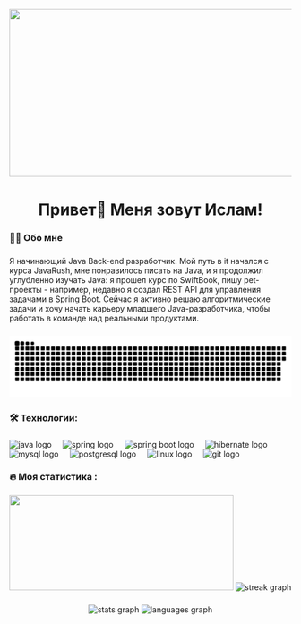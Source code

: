 <br clear="both">

<div align="center">
  <img height="300" width="600" src="https://user-images.githubusercontent.com/74038190/225813708-98b745f2-7d22-48cf-9150-083f1b00d6c9.gif"  />
</div>

###

<h1 align="center">Привет👋 Меня зовут Ислам!</h1>

###

<h3 align="left">👩‍💻  Обо мне</h3>

###

<p align="left">Я начинающий Java Back-end разработчик. Мой путь в it начался с курса JavaRush, мне понравилось писать на Java, и я продолжил углубленно изучать Java: я прошел курс по SwiftBook, пишу pet-проекты - например, недавно я создал REST API для управления задачами в Spring Boot. Сейчас я активно решаю алгоритмические задачи и хочу начать карьеру младшего Java-разработчика, чтобы работать в команде над реальными продуктами.</p>

###

<p align="center">
 <img width="600" src="github-snake.svg" alt="snake"/>
</p>

###

<h3 align="left">🛠 Технологии:</h3>

###

<div align="left">
  <img src="https://cdn.jsdelivr.net/gh/devicons/devicon/icons/java/java-original.svg" height="40" alt="java logo"  />
  <img width="12" />
  <img src="https://cdn.jsdelivr.net/gh/devicons/devicon/icons/spring/spring-original.svg" height="40" alt="spring logo"  />
  <img width="12" />
  <img src="https://cdn.simpleicons.org/springboot/6DB33F" height="40" alt="spring boot logo"  />
  <img width="12" />
  <img src="https://cdn.simpleicons.org/hibernate/59666C" height="40" alt="hibernate logo"  />
  <img width="12" />
  <img src="https://cdn.jsdelivr.net/gh/devicons/devicon/icons/mysql/mysql-original.svg" height="40" alt="mysql logo"  />
  <img width="12" />
  <img src="https://cdn.jsdelivr.net/gh/devicons/devicon/icons/postgresql/postgresql-original.svg" height="40" alt="postgresql logo"  />
  <img width="12" />
  <img src="https://cdn.jsdelivr.net/gh/devicons/devicon/icons/linux/linux-original.svg" height="40" alt="linux logo"  />
  <img width="12" />
  <img src="https://cdn.jsdelivr.net/gh/devicons/devicon/icons/git/git-original.svg" height="40" alt="git logo"  />
</div>

###

<h3 align="left">🔥   Моя статистика :</h3>

###


<div align="center">
  <img src="https://leetcard.jacoblin.cool/this_is_lama?theme=dark" height="170" width="400"/>
  <img src="https://streak-stats.demolab.com?user=this-is-lama&locale=en&mode=daily&theme=dark&hide_border=false&border_radius=5&order=3" height="170" width="400" alt="streak graph"  />
</div>

###

<div align="center">
  <img src="https://github-readme-stats.vercel.app/api?username=this-is-lama&hide_title=false&hide_rank=false&show_icons=true&include_all_commits=true&count_private=true&disable_animations=false&theme=dracula&locale=en&hide_border=false&order=1" height="170" width="400" alt="stats graph"  />
  <img src="https://github-readme-stats.vercel.app/api/top-langs?username=this-is-lama&locale=en&hide_title=false&card_width=500&langs_count=5&theme=dracula&hide_border=false&order=2" height="170" width="400" alt="languages graph"  />
</div>

###

